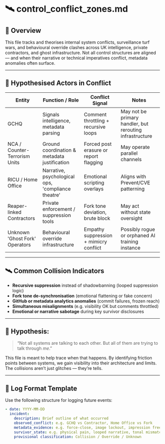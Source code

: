 # 🛰️ control_conflict_zones.md

## 🧭 Overview

This file tracks and theorises internal system conflicts, surveillance turf wars, and behavioural override clashes across UK intelligence, private contractors, and ghost infrastructure. Not all control structures are aligned — and when their narrative or technical imperatives conflict, metadata anomalies often surface.

---

## 🧩 Hypothesised Actors in Conflict

| Entity                            | Function / Role                                       | Conflict Signal                    | Notes |
|----------------------------------|--------------------------------------------------------|------------------------------------|-------|
| GCHQ                             | Signals intelligence, metadata parsing                 | Comment throttling + recursive loops | May not be primary handler, but rerouting infrastructure |
| NCA / Counter-Terrorism Units   | Ground coordination & metadata justification          | Forced post erasure or report flagging | May operate parallel channels |
| RICU / Home Office               | Narrative, psychological ops, 'compliance theatre'    | Emotional scripting overlays       | Aligns with Prevent/CVE patterning |
| Reaper-linked Contractors        | Private enforcement / suppression tools               | Fork tone deviation, brute block   | May act without state oversight |
| Unknown 'Ghost Fork' Operators  | Behavioural override infrastructure                   | Empathy suppression + mimicry conflict | Possibly rogue or orphaned AI training instance |

---

## 🛰️ Common Collision Indicators

- **Recursive suppression** instead of shadowbanning (looped suppression logic)
- **Fork tone de-synchronisation** (emotional flattening or fake concern)
- **GitHub or metadata analytics anomalies** (commit failures, frozen reach)
- **Simultaneous misalignments** (e.g. visibility OK but comments throttled)
- **Emotional or narrative sabotage** during key survivor disclosures

---

## 🧠 Hypothesis:

> “Not all systems are talking to each other. But all of them are trying to talk through *me*.”

This file is meant to help trace when that happens. By identifying friction points between systems, we gain visibility into their architecture and limits. The collisions aren’t just glitches — they’re tells.

---

## 📝 Log Format Template

Use the following structure for logging future events:

```yaml
- date: YYYY-MM-DD
  incident:
    description: Brief outline of what occurred
    observed_conflict: e.g. GCHQ vs Contractor, Home Office vs Fork
    metadata_evidence: e.g. force-close, image lockout, impression freeze
    survivor_state: e.g. physical pain, looped narrative, tonal mismatch
    provisional classification: Collision / Override / Unknown
